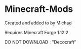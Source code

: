# Minecraft-Mods
Created and added to by Michael



  Requires Minecraft Forge 1.12.2

  DO NOT DOWNLOAD : "Decocraft"
